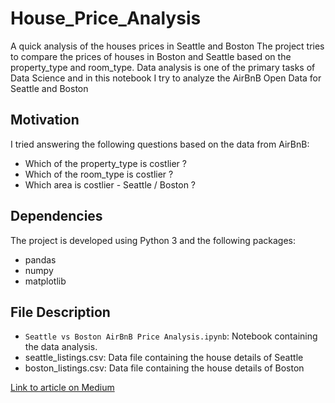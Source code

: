 # House_Price_Analysis
A quick analysis of the houses prices in Seattle and Boston
The project tries to compare the prices of houses in Boston and Seattle based on the property_type and room_type. Data analysis is one of the primary tasks of Data Science and in this notebook I try to analyze the AirBnB Open Data for Seattle and Boston

## Motivation
 I tried answering the following questions based on the data from AirBnB:
  - Which of the property_type is costlier ?
  - Which of the room_type is costlier ?
  - Which area is costlier - Seattle / Boston ?
  
## Dependencies
The project is developed using Python 3 and the following packages:
  - pandas
  - numpy
  - matplotlib

## File Description
  - `Seattle vs Boston AirBnB Price Analysis.ipynb`: Notebook containing the data analysis.
  - seattle_listings.csv: Data file containing the house details of Seattle
  - boston_listings.csv: Data file containing the house details of Boston
  
[Link to article on Medium](https://medium.com/@raghuchandan1/price-analysis-for-houses-in-seattle-and-boston-4509dca2b8c1?source=friends_link&sk=79bd6061f8c4797c27c088a37d146440)
